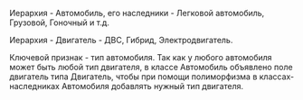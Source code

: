 
Иерархия - Автомобиль, его наследники - Легковой автомобиль, Грузовой, Гоночный и т.д.

Иерархия - Двигатель - ДВС, Гибрид, Электродвигатель.

Ключевой признак - тип автомобиля. Так как у любого автомобиля может быть любой тип двигателя, в 
классе Автомобиль объявлено поле двигатель типа Двигатель, чтобы при помощи полиморфизма в 
классах-наследниках Автомобиля добавлять нужный тип двигателя.